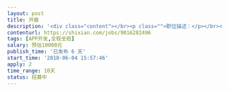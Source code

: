 ```yaml
---                
layout: post       
title: 开酱           
description: '<div class="content"></br><p class="">职位描述：</p></br><p class="">1.使用React Native和React.js进行移动应用研发</p></br><p class="">2.封装React Native原生组件，并完成Android与iOS客户端集成</p></br><p class="">3.持续改进移动APP性能、安全性、稳定性和可扩展性</p></br><p class="">职位要求：</p></br><p class="">1.有React Native实际开发经验</p></br><p class="">2.有一定的Android/IOS原生开发经验</p></br><p class="">3.熟悉模块化、组件化、前端工程化，了解ReactNative的基本实现原理，熟悉组件间的通信和数据的管理</p></br><p class="">4.具备react/redux/node/mst/typescript 开发经验优先考虑</p></br><p class="">5.具备良好的沟通能力和优秀的团队协作能力，思维敏捷，有一定自学能力。</p></br></div>'     
contenturl: https://shixian.com/jobs/9016282496      
tags: [APP开发,全程坐班]            
salary: 预估10000元          
publish_time: '已发布 6 天'         
start_time: '2018-06-04 15:57:46'           
apply: 2                   
time_range: 10天              
status: 招募中                  
---                 
```

